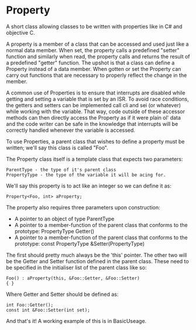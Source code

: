 
# Property
A short class allowing classes to be written with properties like in C# and objective C.

A property is a member of a class that can be accessed and used just like a normal data member. When set, the property calls a predefined "setter" function and similarly when read, the property calls and returns the result of a predefined "getter" function. The upshot is that a class can define a Property instead of a data member. When gotten or set the Property can carry out functions that are necessary to properly reflect the change in the member. 

A common use of Properties is to ensure that interrupts are disabled while getting and setting a variable that is set by an ISR.  To avoid race conditions, the getters and setters can be implemented call cli and sei (or whatever) while working with the variable. That way, code outside of these accessor methods can then directly access the Property as if it were plain ol' data and the code writer can be safe in the knowledge that interrupts will be correctly handled whenever the variable is accessed.

To use Properties, a parent class that wishes to define a property must be written; we'll say this class is called "Foo".

The Property class itself is a template class that expects two parameters:

	ParentType - the type of it's parent class 
	PropertyType - the type of the variable it will be acing for.

We'll say this property is to act like an integer so we can define it as:
```
Property<Foo, int> aProperty;
```
The property also requires three parameters upon construction:

- A pointer to an object of type ParentType
- A pointer to a member-function of the parent class that conforms to the prototype: PropertyType Getter()
- A pointer to a member-function of the parent class that conforms to the prototype: const PropertyType &Setter(PropertyType)

The first should pretty much always be the 'this' pointer. The other two will be the Getter and Setter function defined in the parent class. These need to be specified in the initialiser list of the parent class like so:
```
Foo() : aProperty(this, &Foo::Getter, &Foo::Setter) 
{ }
```
Where Getter and Setter should be defined as:
```
int Foo::Getter();
const int &Foo::Setter(int set);
```
And that's it! A working example of this is in BasicUseage.

